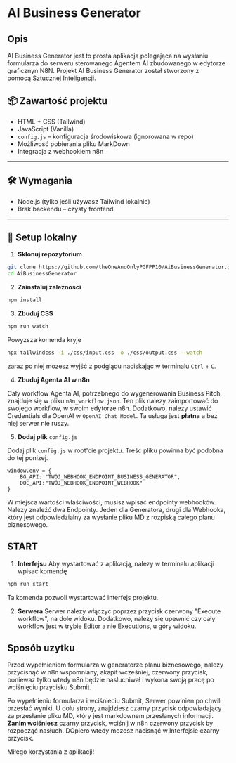 # AI Business Generator

## Opis

AI Business Generator jest to prosta aplikacja polegająca na wysłaniu formularza do serweru sterowanego Agentem AI zbudowanego w edytorze graficznyn N8N. 
Projekt AI Business Generator został stworzony z pomocą Sztucznej Inteligencji. 


## 📦 Zawartość projektu

- HTML + CSS (Tailwind)
- JavaScript (Vanilla)
- `config.js` – konfiguracja środowiskowa (ignorowana w repo)
- Możliwość pobierania pliku MarkDown
- Integracja z webhookiem n8n

---

## 🛠️ Wymagania

- Node.js (tylko jeśli używasz Tailwind lokalnie)
- Brak backendu – czysty frontend

---

## 🚧 Setup lokalny

1. **Sklonuj repozytorium**

```bash
git clone https://github.com/theOneAndOnlyPGFPP10/AiBusinessGenerator.git
cd AiBusinessGenerator
```
2. **Zainstaluj zalezności**

```bash
npm install
```
3. **Zbuduj CSS**
```bash
npm run watch
```
Powyzsza komenda kryje 

```bash
npx tailwindcss -i ./css/input.css -o ./css/output.css --watch
```
zaraz po niej mozesz wyjść z podglądu naciskając w terminalu `Ctrl` + `C`.

4. **Zbuduj Agenta AI w n8n**

Cały workflow Agenta AI, potrzebnego do wygenerowania Business Pitch, znajduje się w pliku `n8n_workflow.json`. Ten plik nalezy zaimportować do swojego workflow, w swoim edytorze n8n.
Dodatkowo, nalezy ustawić Credentials dla OpenAI w `OpenAI Chat Model`. Ta usługa jest **płatna** a bez niej serwer nie ruszy. 





5. **Dodaj plik** `config.js`

Dodaj plik `config.js` w root'cie projektu. Treść pliku powinna być podobna do tej ponizej.
```
window.env = {
    BG_API: "TWÓJ_WEBHOOK_ENDPOINT_BUSINESS_GENERATOR",
    DOC_API:"TWÓJ_WEBHOOK_ENDPOINT_WEBHOOK"
}
```
W miejsca wartości właściwości, musisz wpisać endpointy webhooków. Nalezy znaleźć dwa Endpointy. Jeden dla Generatora, drugi dla Webhooka, który jest odpowiedzialny za wysłanie pliku MD z rozpiską całego planu biznesowego.

## START

1. **Interfejsu**
Aby wystartować z aplikacją, nalezy w terminalu aplikacji wpisać komendę 

```bash
npm run start
```
Ta komenda pozwoli wystartować interfejs projektu.

2. **Serwera**
Serwer nalezy włączyć poprzez przycisk czerwony "Execute workflow", na dole widoku. 
Dodatkowo, nalezy się upewnić czy cały workflow jest w trybie Editor a nie Executions, u góry widoku.


## **Sposób uzytku**
Przed wypełnieniem formularza w generatorze planu biznesowego, nalezy przycisnąć w n8n wspomniany, akapit wcześniej, czerwony przycisk, poniewaz tylko wtedy n8n będzie nasłuchiwał i wykona swoją pracę po wciśnięciu przycisku Submit. 

Po wypełnieniu formularza i wciśnieciu Submit, Serwer powinien po chwili przesłać wyniki.
U dołu strony, znajdziesz czarny przycisk odpowiadający za przesłanie pliku MD, który jest markdownem przesłanych informacji. **Zanim wciśniesz** czarny przycisk, wciśnij w n8n czerwony przycisk by rozpocząć nasłuch. DOpiero wtedy mozesz nacisnąć w Interfejsie czarny przycisk. 



Miłego korzystania z aplikacji!